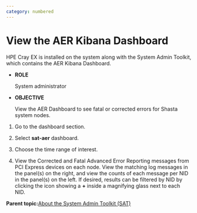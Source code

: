 ```yaml
---
category: numbered
---
```


# View the AER Kibana Dashboard

HPE Cray EX is installed on the system along with the System Admin Toolkit, which contains the AER Kibana Dashboard.

-   **ROLE**

    System administrator

-   **OBJECTIVE**

    View the AER Dashboard to see fatal or corrected errors for Shasta system nodes.


1.  Go to the dashboard section.

2.  Select **sat-aer** dashboard.

3.  Choose the time range of interest.

4.  View the Corrected and Fatal Advanced Error Reporting messages from PCI Express devices on each node. View the matching log messages in the panel\(s\) on the right, and view the counts of each message per NID in the panel\(s\) on the left. If desired, results can be filtered by NID by clicking the icon showing a **+** inside a magnifying glass next to each NID.


**Parent topic:**[About the System Admin Toolkit \(SAT\)](About_the_System_Admin_Toolkit.md)

